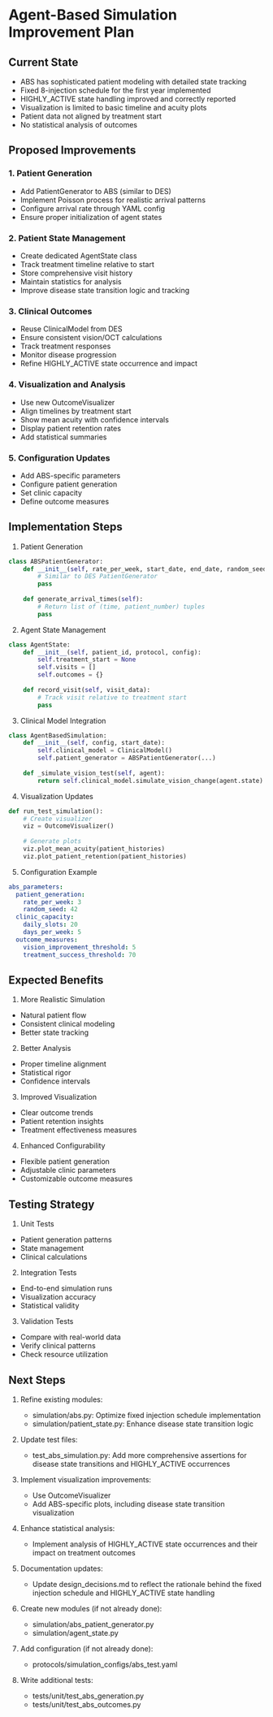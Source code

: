 # Agent-Based Simulation Improvement Plan

## Current State
- ABS has sophisticated patient modeling with detailed state tracking
- Fixed 8-injection schedule for the first year implemented
- HIGHLY_ACTIVE state handling improved and correctly reported
- Visualization is limited to basic timeline and acuity plots
- Patient data not aligned by treatment start
- No statistical analysis of outcomes

## Proposed Improvements

### 1. Patient Generation
- Add PatientGenerator to ABS (similar to DES)
- Implement Poisson process for realistic arrival patterns
- Configure arrival rate through YAML config
- Ensure proper initialization of agent states

### 2. Patient State Management
- Create dedicated AgentState class
- Track treatment timeline relative to start
- Store comprehensive visit history
- Maintain statistics for analysis
- Improve disease state transition logic and tracking

### 3. Clinical Outcomes
- Reuse ClinicalModel from DES
- Ensure consistent vision/OCT calculations
- Track treatment responses
- Monitor disease progression
- Refine HIGHLY_ACTIVE state occurrence and impact

### 4. Visualization and Analysis
- Use new OutcomeVisualizer
- Align timelines by treatment start
- Show mean acuity with confidence intervals
- Display patient retention rates
- Add statistical summaries

### 5. Configuration Updates
- Add ABS-specific parameters
- Configure patient generation
- Set clinic capacity
- Define outcome measures

## Implementation Steps

1. Patient Generation
```python
class ABSPatientGenerator:
    def __init__(self, rate_per_week, start_date, end_date, random_seed=None):
        # Similar to DES PatientGenerator
        pass
    
    def generate_arrival_times(self):
        # Return list of (time, patient_number) tuples
        pass
```

2. Agent State Management
```python
class AgentState:
    def __init__(self, patient_id, protocol, config):
        self.treatment_start = None
        self.visits = []
        self.outcomes = {}
        
    def record_visit(self, visit_data):
        # Track visit relative to treatment start
        pass
```

3. Clinical Model Integration
```python
class AgentBasedSimulation:
    def __init__(self, config, start_date):
        self.clinical_model = ClinicalModel()
        self.patient_generator = ABSPatientGenerator(...)
        
    def _simulate_vision_test(self, agent):
        return self.clinical_model.simulate_vision_change(agent.state)
```

4. Visualization Updates
```python
def run_test_simulation():
    # Create visualizer
    viz = OutcomeVisualizer()
    
    # Generate plots
    viz.plot_mean_acuity(patient_histories)
    viz.plot_patient_retention(patient_histories)
```

5. Configuration Example
```yaml
abs_parameters:
  patient_generation:
    rate_per_week: 3
    random_seed: 42
  clinic_capacity:
    daily_slots: 20
    days_per_week: 5
  outcome_measures:
    vision_improvement_threshold: 5
    treatment_success_threshold: 70
```

## Expected Benefits

1. More Realistic Simulation
- Natural patient flow
- Consistent clinical modeling
- Better state tracking

2. Better Analysis
- Proper timeline alignment
- Statistical rigor
- Confidence intervals

3. Improved Visualization
- Clear outcome trends
- Patient retention insights
- Treatment effectiveness measures

4. Enhanced Configurability
- Flexible patient generation
- Adjustable clinic parameters
- Customizable outcome measures

## Testing Strategy

1. Unit Tests
- Patient generation patterns
- State management
- Clinical calculations

2. Integration Tests
- End-to-end simulation runs
- Visualization accuracy
- Statistical validity

3. Validation Tests
- Compare with real-world data
- Verify clinical patterns
- Check resource utilization

## Next Steps

1. Refine existing modules:
   - simulation/abs.py: Optimize fixed injection schedule implementation
   - simulation/patient_state.py: Enhance disease state transition logic

2. Update test files:
   - test_abs_simulation.py: Add more comprehensive assertions for disease state transitions and HIGHLY_ACTIVE occurrences

3. Implement visualization improvements:
   - Use OutcomeVisualizer
   - Add ABS-specific plots, including disease state transition visualization

4. Enhance statistical analysis:
   - Implement analysis of HIGHLY_ACTIVE state occurrences and their impact on treatment outcomes

5. Documentation updates:
   - Update design_decisions.md to reflect the rationale behind the fixed injection schedule and HIGHLY_ACTIVE state handling

6. Create new modules (if not already done):
   - simulation/abs_patient_generator.py
   - simulation/agent_state.py

7. Add configuration (if not already done):
   - protocols/simulation_configs/abs_test.yaml

8. Write additional tests:
   - tests/unit/test_abs_generation.py
   - tests/unit/test_abs_outcomes.py
